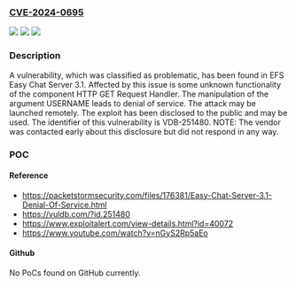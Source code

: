 ### [CVE-2024-0695](https://cve.mitre.org/cgi-bin/cvename.cgi?name=CVE-2024-0695)
![](https://img.shields.io/static/v1?label=Product&message=Easy%20Chat%20Server&color=blue)
![](https://img.shields.io/static/v1?label=Version&message=%3D%203.1%20&color=brighgreen)
![](https://img.shields.io/static/v1?label=Vulnerability&message=CWE-404%20Denial%20of%20Service&color=brighgreen)

### Description

A vulnerability, which was classified as problematic, has been found in EFS Easy Chat Server 3.1. Affected by this issue is some unknown functionality of the component HTTP GET Request Handler. The manipulation of the argument USERNAME leads to denial of service. The attack may be launched remotely. The exploit has been disclosed to the public and may be used. The identifier of this vulnerability is VDB-251480. NOTE: The vendor was contacted early about this disclosure but did not respond in any way.

### POC

#### Reference
- https://packetstormsecurity.com/files/176381/Easy-Chat-Server-3.1-Denial-Of-Service.html
- https://vuldb.com/?id.251480
- https://www.exploitalert.com/view-details.html?id=40072
- https://www.youtube.com/watch?v=nGyS2Rp5aEo

#### Github
No PoCs found on GitHub currently.


